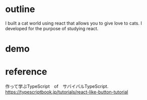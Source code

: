 # outline
I built a cat world using react that allows you to give love to cats.
I developed for the purpose of studying react.

# demo

# reference
作って学ぶTypeScript　of　サバイバルTypeScript.<br>
https://typescriptbook.jp/tutorials/react-like-button-tutorial
